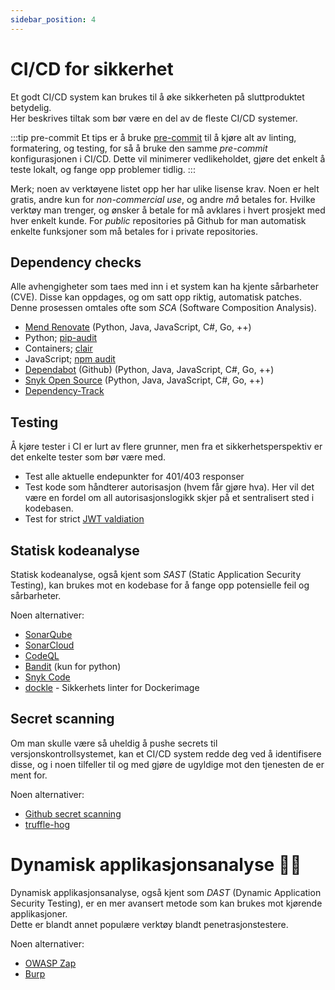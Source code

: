 ```yaml
---
sidebar_position: 4
---
```


# CI/CD for sikkerhet

Et godt CI/CD system kan brukes til å øke sikkerheten på sluttproduktet betydelig.  
Her beskrives tiltak som bør være en del av de fleste CI/CD systemer.  

:::tip pre-commit
Et tips er å bruke [pre-commit](https://pre-commit.com) til å kjøre alt av linting, formatering, og testing, for så å bruke den samme _pre-commit_ konfigurasjonen i CI/CD. Dette vil minimerer vedlikeholdet, gjøre det enkelt å teste lokalt, og fange opp problemer tidlig.
:::

Merk; noen av verktøyene listet opp her har ulike lisense krav. Noen er helt gratis, andre kun for _non-commercial use_, og andre _må_ betales for. Hvilke verktøy man trenger, og ønsker å betale for må avklares i hvert prosjekt med hver enkelt kunde. For _public_ repositories på Github for man automatisk enkelte funksjoner som må betales for i private repositories.

## Dependency checks

Alle avhengigheter som taes med inn i et system kan ha kjente sårbarheter (CVE). Disse kan oppdages, og om satt opp riktig, automatisk patches.  
Denne prosessen omtales ofte som _SCA_ (Software Composition Analysis).

- [Mend Renovate](https://docs.renovatebot.com) (Python, Java, JavaScript, C#, Go, ++)
- Python; [pip-audit](https://github.com/pypa/pip-audit)
- Containers; [clair](https://quay.github.io/clair/)
- JavaScript; [npm audit](https://docs.npmjs.com/cli/v8/commands/npm-audit)
- [Dependabot](https://docs.github.com/en/code-security/dependabot/dependabot-security-updates/configuring-dependabot-security-updates) (Github) (Python, Java, JavaScript, C#, Go, ++)
- [Snyk Open Source](https://docs.snyk.io/products/snyk-open-source) (Python, Java, JavaScript, C#, Go, ++)
- [Dependency-Track](https://dependencytrack.org)

## Testing

Å kjøre tester i CI er lurt av flere grunner, men fra et sikkerhetsperspektiv er det enkelte tester som bør være med.

- Test alle aktuelle endepunkter for 401/403 responser
- Test kode som håndterer autorisasjon (hvem får gjøre hva). Her vil det være en fordel om all autorisasjonslogikk skjer på et sentralisert sted i kodebasen.
- Test for strict [JWT valdiation](https://owasp.org/www-project-web-security-testing-guide/latest/4-Web_Application_Security_Testing/06-Session_Management_Testing/10-Testing_JSON_Web_Tokens)

## Statisk kodeanalyse

Statisk kodeanalyse, også kjent som _SAST_ (Static Application Security Testing), kan brukes mot en kodebase for å fange opp potensielle feil og sårbarheter.

Noen alternativer:

- [SonarQube](https://www.sonarqube.org/features/security/)
- [SonarCloud](https://www.sonarcloud.io)
- [CodeQL](https://codeql.github.com)
- [Bandit](https://github.com/PyCQA/bandit) (kun for python)
- [Snyk Code](https://snyk.io/product/snyk-code/)
- [dockle](https://github.com/goodwithtech/dockle) - Sikkerhets linter for Dockerimage

## Secret scanning

Om man skulle være så uheldig å pushe secrets til versjonskontrollsystemet, kan et CI/CD system redde deg ved å identifisere disse, og i noen tilfeller til og med gjøre de ugyldige mot den tjenesten de er ment for.

Noen alternativer:

- [Github secret scanning](https://docs.github.com/en/code-security/secret-scanning/about-secret-scanning)
- [truffle-hog](https://github.com/trufflesecurity/trufflehog)

# Dynamisk applikasjonsanalyse 🧙‍♂️

Dynamisk applikasjonsanalyse, også kjent som _DAST_ (Dynamic Application Security Testing), er en mer avansert metode som kan brukes mot kjørende applikasjoner.  
Dette er blandt annet populære verktøy blandt penetrasjonstestere.

Noen alternativer:

- [OWASP Zap](https://www.zaproxy.org)
- [Burp](https://portswigger.net/burp)

